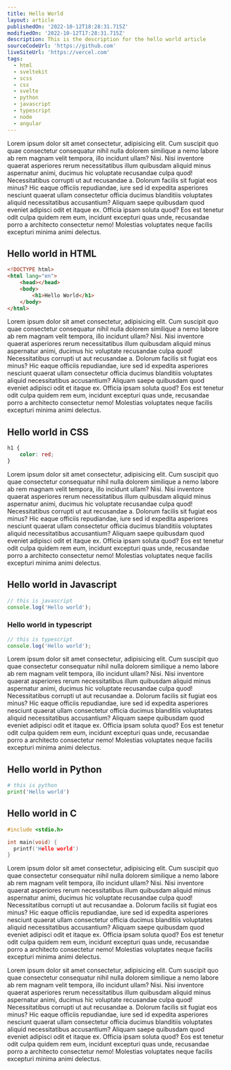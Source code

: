 ```yaml
---
title: Hello World
layout: article
publishedOn: '2022-10-12T18:28:31.715Z'
modifiedOn: '2022-10-12T17:28:31.715Z'
description: This is the description for the hello world article
sourceCodeUrl: 'https://github.com'
liveSiteUrl: 'https://vercel.com'
tags:
  - html
  - sveltekit
  - scss
  - css
  - svelte
  - python
  - javascript
  - typescript
  - node
  - angular
---
```


Lorem ipsum dolor sit amet consectetur, adipisicing elit. Cum suscipit quo quae consectetur consequatur nihil nulla dolorem similique a nemo labore ab rem magnam velit tempora, illo incidunt ullam? Nisi.
Nisi inventore quaerat asperiores rerum necessitatibus illum quibusdam aliquid minus aspernatur animi, ducimus hic voluptate recusandae culpa quod! Necessitatibus corrupti ut aut recusandae a. Dolorum facilis sit fugiat eos minus?
Hic eaque officiis repudiandae, iure sed id expedita asperiores nesciunt quaerat ullam consectetur officia ducimus blanditiis voluptates aliquid necessitatibus accusantium? Aliquam saepe quibusdam quod eveniet adipisci odit et itaque ex.
Officia ipsam soluta quod? Eos est tenetur odit culpa quidem rem eum, incidunt excepturi quas unde, recusandae porro a architecto consectetur nemo! Molestias voluptates neque facilis excepturi minima animi delectus.

## Hello world in HTML

```html
<!DOCTYPE html>
<html lang="en">
	<head></head>
	<body>
		<h1>Hello World</h1>
	</body>
</html>
```

Lorem ipsum dolor sit amet consectetur, adipisicing elit. Cum suscipit quo quae consectetur consequatur nihil nulla dolorem similique a nemo labore ab rem magnam velit tempora, illo incidunt ullam? Nisi.
Nisi inventore quaerat asperiores rerum necessitatibus illum quibusdam aliquid minus aspernatur animi, ducimus hic voluptate recusandae culpa quod! Necessitatibus corrupti ut aut recusandae a. Dolorum facilis sit fugiat eos minus?
Hic eaque officiis repudiandae, iure sed id expedita asperiores nesciunt quaerat ullam consectetur officia ducimus blanditiis voluptates aliquid necessitatibus accusantium? Aliquam saepe quibusdam quod eveniet adipisci odit et itaque ex.
Officia ipsam soluta quod? Eos est tenetur odit culpa quidem rem eum, incidunt excepturi quas unde, recusandae porro a architecto consectetur nemo! Molestias voluptates neque facilis excepturi minima animi delectus.

## Hello world in CSS

```css
h1 {
	color: red;
}
```

Lorem ipsum dolor sit amet consectetur, adipisicing elit. Cum suscipit quo quae consectetur consequatur nihil nulla dolorem similique a nemo labore ab rem magnam velit tempora, illo incidunt ullam? Nisi.
Nisi inventore quaerat asperiores rerum necessitatibus illum quibusdam aliquid minus aspernatur animi, ducimus hic voluptate recusandae culpa quod! Necessitatibus corrupti ut aut recusandae a. Dolorum facilis sit fugiat eos minus?
Hic eaque officiis repudiandae, iure sed id expedita asperiores nesciunt quaerat ullam consectetur officia ducimus blanditiis voluptates aliquid necessitatibus accusantium? Aliquam saepe quibusdam quod eveniet adipisci odit et itaque ex.
Officia ipsam soluta quod? Eos est tenetur odit culpa quidem rem eum, incidunt excepturi quas unde, recusandae porro a architecto consectetur nemo! Molestias voluptates neque facilis excepturi minima animi delectus.

## Hello world in Javascript

```js
// this is javascript
console.log('Hello world');
```

### Hello world in typescript

```ts
// this is typescript
console.log('Hello world');
```

Lorem ipsum dolor sit amet consectetur, adipisicing elit. Cum suscipit quo quae consectetur consequatur nihil nulla dolorem similique a nemo labore ab rem magnam velit tempora, illo incidunt ullam? Nisi.
Nisi inventore quaerat asperiores rerum necessitatibus illum quibusdam aliquid minus aspernatur animi, ducimus hic voluptate recusandae culpa quod! Necessitatibus corrupti ut aut recusandae a. Dolorum facilis sit fugiat eos minus?
Hic eaque officiis repudiandae, iure sed id expedita asperiores nesciunt quaerat ullam consectetur officia ducimus blanditiis voluptates aliquid necessitatibus accusantium? Aliquam saepe quibusdam quod eveniet adipisci odit et itaque ex.
Officia ipsam soluta quod? Eos est tenetur odit culpa quidem rem eum, incidunt excepturi quas unde, recusandae porro a architecto consectetur nemo! Molestias voluptates neque facilis excepturi minima animi delectus.

## Hello world in Python

```py
# this is python
print('Hello world')
```

## Hello world in C

```c
#include <stdio.h>

int main(void) {
  printf('Hello world')
}
```

Lorem ipsum dolor sit amet consectetur, adipisicing elit. Cum suscipit quo quae consectetur consequatur nihil nulla dolorem similique a nemo labore ab rem magnam velit tempora, illo incidunt ullam? Nisi.
Nisi inventore quaerat asperiores rerum necessitatibus illum quibusdam aliquid minus aspernatur animi, ducimus hic voluptate recusandae culpa quod! Necessitatibus corrupti ut aut recusandae a. Dolorum facilis sit fugiat eos minus?
Hic eaque officiis repudiandae, iure sed id expedita asperiores nesciunt quaerat ullam consectetur officia ducimus blanditiis voluptates aliquid necessitatibus accusantium? Aliquam saepe quibusdam quod eveniet adipisci odit et itaque ex.
Officia ipsam soluta quod? Eos est tenetur odit culpa quidem rem eum, incidunt excepturi quas unde, recusandae porro a architecto consectetur nemo! Molestias voluptates neque facilis excepturi minima animi delectus.

Lorem ipsum dolor sit amet consectetur, adipisicing elit. Cum suscipit quo quae consectetur consequatur nihil nulla dolorem similique a nemo labore ab rem magnam velit tempora, illo incidunt ullam? Nisi.
Nisi inventore quaerat asperiores rerum necessitatibus illum quibusdam aliquid minus aspernatur animi, ducimus hic voluptate recusandae culpa quod! Necessitatibus corrupti ut aut recusandae a. Dolorum facilis sit fugiat eos minus?
Hic eaque officiis repudiandae, iure sed id expedita asperiores nesciunt quaerat ullam consectetur officia ducimus blanditiis voluptates aliquid necessitatibus accusantium? Aliquam saepe quibusdam quod eveniet adipisci odit et itaque ex.
Officia ipsam soluta quod? Eos est tenetur odit culpa quidem rem eum, incidunt excepturi quas unde, recusandae porro a architecto consectetur nemo! Molestias voluptates neque facilis excepturi minima animi delectus.
